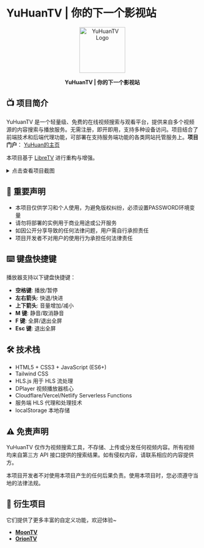 # YuHuanTV | 你的下一个影视站

<div align="center">
  <img src="https://tv.317188.xyz/image/YuHuanTVLogonew.png" alt="YuHuanTV Logo" width="120">
  <br>
  <p><strong>YuHuanTV | 你的下一个影视站</strong></p>
</div>

## 📺 项目简介

YuHuanTV 是一个轻量级、免费的在线视频搜索与观看平台，提供来自多个视频源的内容搜索与播放服务。无需注册，即开即用，支持多种设备访问。项目结合了前端技术和后端代理功能，可部署在支持服务端功能的各类网站托管服务上。**项目门户**： [YuHuan的主页](https://www.317188.xyz)

本项目基于 [LibreTV](https://github.com/LibreSpark/LibreTV) 进行重构与增强。

<details>
  <summary>点击查看项目截图</summary>
  <img src="https://tv.317188.xyz/image/YuHuanT.png" alt="项目截图" style="max-width:600px">
</details>

## 🚨 重要声明

- 本项目仅供学习和个人使用，为避免版权纠纷，必须设置PASSWORD环境变量
- 请勿将部署的实例用于商业用途或公开服务
- 如因公开分享导致的任何法律问题，用户需自行承担责任
- 项目开发者不对用户的使用行为承担任何法律责任

## ⌨️ 键盘快捷键

播放器支持以下键盘快捷键：

- **空格键**: 播放/暂停
- **左右箭头**: 快退/快进
- **上下箭头**: 音量增加/减小
- **M 键**: 静音/取消静音
- **F 键**: 全屏/退出全屏
- **Esc 键**: 退出全屏

## 🛠️ 技术栈

- HTML5 + CSS3 + JavaScript (ES6+)
- Tailwind CSS
- HLS.js 用于 HLS 流处理
- DPlayer 视频播放器核心
- Cloudflare/Vercel/Netlify Serverless Functions
- 服务端 HLS 代理和处理技术
- localStorage 本地存储

## ⚠️ 免责声明

YuHuanTV 仅作为视频搜索工具，不存储、上传或分发任何视频内容。所有视频均来自第三方 API 接口提供的搜索结果。如有侵权内容，请联系相应的内容提供方。

本项目开发者不对使用本项目产生的任何后果负责。使用本项目时，您必须遵守当地的法律法规。

## 🤝 衍生项目

它们提供了更多丰富的自定义功能，欢迎体验~

- **[MoonTV](https://github.com/senshinya/MoonTV)**  
- **[OrionTV](https://github.com/zimplexing/OrionTV)**  

